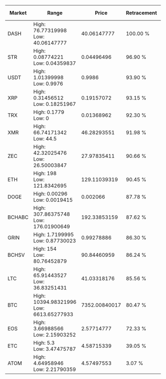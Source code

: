 | Market | Range | Price| Retracement | Doubles to 50% |
| --- | --- | --- | --- | --- |
| DASH | High: 76.77319998<br />Low: 40.06147777 | 40.06147777 | 100.00 % | 1.46 |
| STR | High: 0.08774221<br />Low: 0.04359837 | 0.04496496 | 96.90 % | 1.46 |
| USDT | High: 1.01399998<br />Low: 0.9976 | 0.9986 | 93.90 % | 1.01 |
| XRP | High: 0.31456512<br />Low: 0.18251967 | 0.19157072 | 93.15 % | 1.30 |
| TRX | High: 0.1779<br />Low: 0 | 0.01368962 | 92.30 % | 6.50 |
| XMR | High: 66.74171342<br />Low: 44.5 | 46.28293551 | 91.98 % | 1.20 |
| ZEC | High: 42.32025476<br />Low: 26.50003847 | 27.97835411 | 90.66 % | 1.23 |
| ETH | High: 198<br />Low: 121.8342695 | 129.11039319 | 90.45 % | 1.24 |
| DOGE | High: 0.00296<br />Low: 0.0019415 | 0.002066 | 87.78 % | 1.19 |
| BCHABC | High: 307.86375748<br />Low: 176.01900649 | 192.33853159 | 87.62 % | 1.26 |
| GRIN | High: 1.7199995<br />Low: 0.87730023 | 0.99278886 | 86.30 % | 1.31 |
| BCHSV | High: 154<br />Low: 80.76452879 | 90.84460959 | 86.24 % | 1.29 |
| LTC | High: 65.91443527<br />Low: 36.83251431 | 41.03318176 | 85.56 % | 1.25 |
| BTC | High: 10394.98321996<br />Low: 6613.65277933 | 7352.00840017 | 80.47 % | 1.16 |
| EOS | High: 3.66988566<br />Low: 2.15903252 | 2.57714777 | 72.33 % | 1.13 |
| ETC | High: 5.3<br />Low: 3.47475787 | 4.58715339 | 39.05 % | 0.00 |
| ATOM | High: 4.64958946<br />Low: 2.21790359 | 4.57497553 | 3.07 % | 0.00 |
